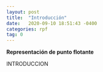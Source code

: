 ```yaml
---
layout: post
title:  "Introducción"
date:   2020-09-10 18:51:43 -0400
categories: rpf
tag: 0
---
```

**Representación de punto flotante**

INTRODUCCION
